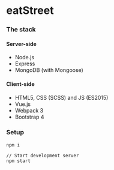 # eatStreet

### The stack

#### Server-side

* Node.js
* Express
* MongoDB (with Mongoose)

#### Client-side

* HTML5, CSS (SCSS) and JS (ES2015)
* Vue.js
* Webpack 3
* Bootstrap 4




### Setup

```
npm i
```

```
// Start development server
npm start
```